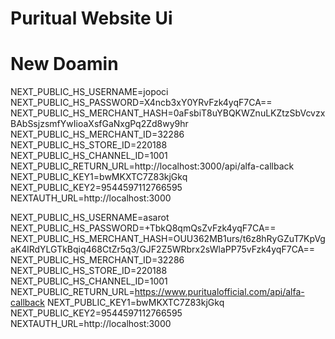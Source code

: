 # Puritual Website Ui
# New Doamin



NEXT_PUBLIC_HS_USERNAME=jopoci
NEXT_PUBLIC_HS_PASSWORD=X4ncb3xY0YRvFzk4yqF7CA==
NEXT_PUBLIC_HS_MERCHANT_HASH=0aFsbiT8uYBQKWZnuLKZtzSbVcvzxBAbSsjzsmfYwIioaXsfGaNxgPq2Zd8wy9hr
NEXT_PUBLIC_HS_MERCHANT_ID=32286
NEXT_PUBLIC_HS_STORE_ID=220188
NEXT_PUBLIC_HS_CHANNEL_ID=1001
NEXT_PUBLIC_RETURN_URL=http://localhost:3000/api/alfa-callback
NEXT_PUBLIC_KEY1=bwMKXTC7Z83kjGkq
NEXT_PUBLIC_KEY2=9544597112766595
NEXTAUTH_URL=http://localhost:3000





NEXT_PUBLIC_HS_USERNAME=asarot
NEXT_PUBLIC_HS_PASSWORD=+TbkQ8qmQsZvFzk4yqF7CA==
NEXT_PUBLIC_HS_MERCHANT_HASH=OUU362MB1urs/t6z8hRyGZuT7KpVgaK4lRdYLGTkBqiq468CtZr5q3/GJF2Z5WRbrx2sWlaPP75vFzk4yqF7CA==
NEXT_PUBLIC_HS_MERCHANT_ID=32286
NEXT_PUBLIC_HS_STORE_ID=220188
NEXT_PUBLIC_HS_CHANNEL_ID=1001
NEXT_PUBLIC_RETURN_URL=https://www.puritualofficial.com/api/alfa-callback
NEXT_PUBLIC_KEY1=bwMKXTC7Z83kjGkq
NEXT_PUBLIC_KEY2=9544597112766595
NEXTAUTH_URL=http://localhost:3000
